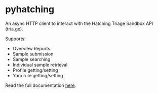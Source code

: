# pyhatching

An async HTTP client to interact with the Hatching Triage Sandbox API (tria.ge).

Supports:
- Overview Reports
- Sample submission
- Sample searching
- Individual sample retrieval
- Profile getting/setting
- Yara rule getting/setting

Read the full documentation [here](https://gormo.co/pyhatching/).
